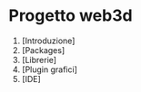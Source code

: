 Progetto web3d
==============
1. [Introduzione]
2. [Packages]
3. [Librerie]
4. [Plugin grafici]
5. [IDE]